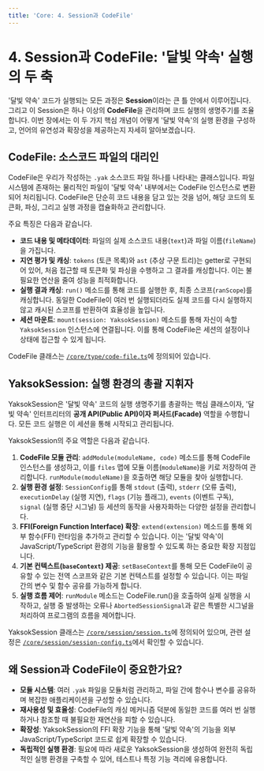 ```yaml
---
title: 'Core: 4. Session과 CodeFile'
---
```


# 4. Session과 CodeFile: '달빛 약속' 실행의 두 축

'달빛 약속' 코드가 실행되는 모든 과정은 **Session**이라는 큰 틀 안에서 이루어집니다. 그리고 이 Session은 하나 이상의 **CodeFile**을 관리하며 코드 실행의 생명주기를 조율합니다. 이번 장에서는 이 두 가지 핵심 개념이 어떻게 '달빛 약속'의 실행 환경을 구성하고, 언어의 유연성과 확장성을 제공하는지 자세히 알아보겠습니다.

## CodeFile: 소스코드 파일의 대리인

CodeFile은 우리가 작성하는 `.yak` 소스코드 파일 하나를 나타내는 클래스입니다. 파일 시스템에 존재하는 물리적인 파일이 '달빛 약속' 내부에서는 CodeFile 인스턴스로 변환되어 처리됩니다. CodeFile은 단순히 코드 내용을 담고 있는 것을 넘어, 해당 코드의 토큰화, 파싱, 그리고 실행 과정을 캡슐화하고 관리합니다.

주요 특징은 다음과 같습니다.

-   **코드 내용 및 메타데이터**: 파일의 실제 소스코드 내용(`text`)과 파일 이름(`fileName`)을 가집니다.
-   **지연 평가 및 캐싱**: `tokens` (토큰 목록)와 `ast` (추상 구문 트리)는 getter로 구현되어 있어, 처음 접근할 때 토큰화 및 파싱을 수행하고 그 결과를 캐싱합니다. 이는 불필요한 연산을 줄여 성능을 최적화합니다.
-   **실행 결과 캐싱**: `run()` 메소드를 통해 코드를 실행한 후, 최종 스코프(`ranScope`)를 캐싱합니다. 동일한 CodeFile이 여러 번 실행되더라도 실제 코드를 다시 실행하지 않고 캐시된 스코프를 반환하여 효율성을 높입니다.
-   **세션 마운트**: `mount(session: YaksokSession)` 메소드를 통해 자신이 속할 `YaksokSession` 인스턴스에 연결됩니다. 이를 통해 CodeFile은 세션의 설정이나 상태에 접근할 수 있게 됩니다.

CodeFile 클래스는 [`/core/type/code-file.ts`](/core/type/code-file.ts)에 정의되어 있습니다.

## YaksokSession: 실행 환경의 총괄 지휘자

YaksokSession은 '달빛 약속' 코드의 실행 생명주기를 총괄하는 핵심 클래스이자, '달빛 약속' 인터프리터의 **공개 API(Public API)이자 퍼사드(Facade)** 역할을 수행합니다. 모든 코드 실행은 이 세션을 통해 시작되고 관리됩니다.

YaksokSession의 주요 역할은 다음과 같습니다.

1.  **CodeFile 모듈 관리**: `addModule(moduleName, code)` 메소드를 통해 CodeFile 인스턴스를 생성하고, 이를 `files` 맵에 모듈 이름(`moduleName`)을 키로 저장하여 관리합니다. `runModule(moduleName)`을 호출하면 해당 모듈을 찾아 실행합니다.
2.  **실행 환경 설정**: `SessionConfig`를 통해 `stdout` (출력), `stderr` (오류 출력), `executionDelay` (실행 지연), `flags` (기능 플래그), `events` (이벤트 구독), `signal` (실행 중단 시그널) 등 세션의 동작을 사용자화하는 다양한 설정을 관리합니다.
3.  **FFI(Foreign Function Interface) 확장**: `extend(extension)` 메소드를 통해 외부 함수(FFI) 런타임을 추가하고 관리할 수 있습니다. 이는 '달빛 약속'이 JavaScript/TypeScript 환경의 기능을 활용할 수 있도록 하는 중요한 확장 지점입니다.
4.  **기본 컨텍스트(`baseContext`) 제공**: `setBaseContext`를 통해 모든 CodeFile이 공유할 수 있는 전역 스코프와 같은 기본 컨텍스트를 설정할 수 있습니다. 이는 파일 간의 변수 및 함수 공유를 가능하게 합니다.
5.  **실행 흐름 제어**: `runModule` 메소드는 CodeFile.run()을 호출하여 실제 실행을 시작하고, 실행 중 발생하는 오류나 `AbortedSessionSignal`과 같은 특별한 시그널을 처리하여 프로그램의 흐름을 제어합니다.

YaksokSession 클래스는 [`/core/session/session.ts`](/core/session/session.ts)에 정의되어 있으며, 관련 설정은 [`/core/session/session-config.ts`](/core/session/session-config.ts)에서 확인할 수 있습니다.

## 왜 Session과 CodeFile이 중요한가요?

-   **모듈 시스템**: 여러 `.yak` 파일을 모듈처럼 관리하고, 파일 간에 함수나 변수를 공유하며 복잡한 애플리케이션을 구성할 수 있습니다.
-   **재사용성 및 효율성**: CodeFile의 캐싱 메커니즘 덕분에 동일한 코드를 여러 번 실행하거나 참조할 때 불필요한 재연산을 피할 수 있습니다.
-   **확장성**: YaksokSession의 FFI 확장 기능을 통해 '달빛 약속'의 기능을 외부 JavaScript/TypeScript 코드로 쉽게 확장할 수 있습니다.
-   **독립적인 실행 환경**: 필요에 따라 새로운 YaksokSession을 생성하여 완전히 독립적인 실행 환경을 구축할 수 있어, 테스트나 특정 기능 격리에 유용합니다.
